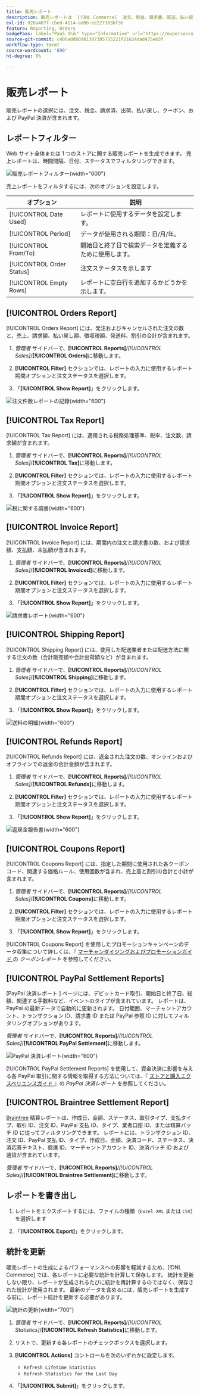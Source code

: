 ```yaml
---
title: 販売レポート
description: 販売レポートは  [!DNL Commerce]  注文、税金、請求書、配送、払い戻し、クーポン、および PayPal 決済を追跡するのに役立ちます。
exl-id: 928a407f-cbed-4114-ad0b-ee227383bf36
feature: Reporting, Orders
badgePaas: label="PaaS のみ" type="Informative" url="https://experienceleague.adobe.com/en/docs/commerce/user-guides/product-solutions" tooltip="Adobe Commerce on Cloud プロジェクト（Adobeが管理する PaaS インフラストラクチャ）およびオンプレミスプロジェクトにのみ適用されます。"
source-git-commit: c406add80981387305755221f21624dad475e63f
workflow-type: tm+mt
source-wordcount: '690'
ht-degree: 0%

---
```


# 販売レポート

販売レポートの選択には、注文、税金、請求済、出荷、払い戻し、クーポン、および PayPal 決済が含まれます。

## レポートフィルター

Web サイト全体または 1 つのストアに関する販売レポートを生成できます。 売上レポートは、時間間隔、日付、ステータスでフィルタリングできます。

![ 販売レポートフィルター ](./assets/tax-report.png){width="600"}

売上レポートをフィルタするには、次のオプションを設定します。

| オプション | 説明 |
|--- |--- |
| [!UICONTROL Date Used] | レポートに使用するデータを設定します。 |
| [!UICONTROL Period] | データが使用される期間：日/月/年。 |
| [!UICONTROL From/To] | 開始日と終了日で検索データを定義するために使用します。 |
| [!UICONTROL Order Status] | 注文ステータスを示します |
| [!UICONTROL Empty Rows] | レポートに空白行を追加するかどうかを示します。 |

## [!UICONTROL Orders Report]

[!UICONTROL Orders Report] には、発注およびキャンセルされた注文の数と、売上、請求額、払い戻し額、徴収税額、発送料、割引の合計が含まれます。

1. _管理者_ サイドバーで、**[!UICONTROL Reports]**/_[!UICONTROL Sales]_/**[!UICONTROL Orders]**&#x200B;に移動します。

1. **[!UICONTROL Filter]** セクションでは、レポートの入力に使用するレポート期間オプションと注文ステータスを選択します。

1. 「**[!UICONTROL Show Report]**」をクリックします。

![ 注文件数レポートの記録 ](./assets/order-report-records.png){width="600"}

## [!UICONTROL Tax Report]

[!UICONTROL Tax Report] には、適用される税務処理基準、税率、注文数、請求額が含まれます。

1. _管理者_ サイドバーで、**[!UICONTROL Reports]**/_[!UICONTROL Sales]_/**[!UICONTROL Tax]**&#x200B;に移動します。

1. **[!UICONTROL Filter]** セクションでは、レポートの入力に使用するレポート期間オプションと注文ステータスを選択します。


1. 「**[!UICONTROL Show Report]**」をクリックします。

![ 税に関する調書 ](./assets/tax-report-records.png){width="600"}

## [!UICONTROL Invoice Report]

[!UICONTROL Invoice Report] には、期間内の注文と請求書の数、および請求額、支払額、未払額が含まれます。

1. _管理者_ サイドバーで、**[!UICONTROL Reports]**/_[!UICONTROL Sales]_/**[!UICONTROL Invoiced]**&#x200B;に移動します。

1. **[!UICONTROL Filter]** セクションでは、レポートの入力に使用するレポート期間オプションと注文ステータスを選択します。

1. 「**[!UICONTROL Show Report]**」をクリックします。

![ 請求書レポート ](./assets/sales-invoiced.png){width="600"}

## [!UICONTROL Shipping Report]

[!UICONTROL Shipping Report] には、使用した配送業者または配送方法に関する注文の数（合計販売額や合計出荷額など）が含まれます。

1. _管理者_ サイドバーで、**[!UICONTROL Reports]**/_[!UICONTROL Sales]_/**[!UICONTROL Shipping]**&#x200B;に移動します。

1. **[!UICONTROL Filter]** セクションでは、レポートの入力に使用するレポート期間オプションと注文ステータスを選択します。

1. 「**[!UICONTROL Show Report]**」をクリックします。

![ 送料の明細 ](./assets/shipping.png){width="600"}

## [!UICONTROL Refunds Report]

[!UICONTROL Refunds Report] には、返金された注文の数、オンラインおよびオフラインでの返金の合計金額が含まれます。

1. _管理者_ サイドバーで、**[!UICONTROL Reports]**/_[!UICONTROL Sales]_/**[!UICONTROL Refunds]**&#x200B;に移動します。

1. **[!UICONTROL Filter]** セクションでは、レポートの入力に使用するレポート期間オプションと注文ステータスを選択します。

1. 「**[!UICONTROL Show Report]**」をクリックします。

![ 返戻金報告書 ](./assets/sales-refunds.png){width="600"}

## [!UICONTROL Coupons Report]

[!UICONTROL Coupons Report] には、指定した期間に使用された各クーポンコード、関連する価格ルール、使用回数が含まれ、売上高と割引の合計と小計が含まれます。

1. _管理者_ サイドバーで、**[!UICONTROL Reports]**/_[!UICONTROL Sales]_/**[!UICONTROL Coupons]**&#x200B;に移動します。

1. **[!UICONTROL Filter]** セクションでは、レポートの入力に使用するレポート期間オプションと注文ステータスを選択します。

1. 「**[!UICONTROL Show Report]**」をクリックします。

[!UICONTROL Coupons Report] を使用したプロモーションキャンペーンのデータ収集について詳しくは、『 [ マーチャンダイジングおよびプロモーションガイド ](../merchandising-promotions/price-rules-cart-coupon.md#coupons-report) の _クーポンレポート_ を参照してください。

<!--- ![Coupons Report](./assets/sales-coupons.png) need coupon data  -->

## [!UICONTROL PayPal Settlement Reports]

[PayPal 決済レポート ] ページには、デビットカード取引、開始日と終了日、総額、関連する手数料など、イベントのタイプが含まれています。 レポートは、PayPal の最新データで自動的に更新されます。 日付範囲、マーチャントアカウント、トランザクション ID、請求書 ID または PayPal 参照 ID に対してフィルタリングオプションがあります。

_管理者_ サイドバーで、**[!UICONTROL Reports]**/_[!UICONTROL Sales]_/**[!UICONTROL PayPal Settlement]**&#x200B;に移動します。

![PayPal 決済レポート ](./assets/reports-sales-paypal-settlement.png){width="600"}

[!UICONTROL PayPal Settlement Reports] を使用して、資金決済に影響を与える各 PayPal 取引に関する情報を取得する方法については、『 [ ストアと購入エクスペリエンスガイド ](../stores-purchase/paypal-settlement-reports.md) 』の _PayPal 決済レポート_ を参照してください。

## [!UICONTROL Braintree Settlement Report]

[Braintree](../stores-purchase/braintree.md) 精算レポートは、作成日、金額、ステータス、取引タイプ、支払タイプ、取引 ID、注文 ID、PayPal 支払 ID、タイプ、業者口座 ID、または精算バッチ ID に従ってフィルタリングできます。 レポートには、トランザクション ID、注文 ID、PayPal 支払 ID、タイプ、作成日、金額、決済コード、ステータス、決済応答テキスト、償還 ID、マーチャントアカウント ID、決済バッチ ID および通貨が含まれています。

_管理者_ サイドバーで、**[!UICONTROL Reports]**/_[!UICONTROL Sales]_/**[!UICONTROL Braintree Settlement]**&#x200B;に移動します。

<!--- ![Braintree Settlement Report](./assets/braintree-settlement.png) need a Braintree connection to update report screen -->

## レポートを書き出し

1. レポートをエクスポートするには、ファイルの種類（`Excel XML` または `CSV`）を選択します

1. 「**[!UICONTROL Export]**」をクリックします。

## 統計を更新

販売レポートの生成によるパフォーマンスへの影響を軽減するため、[!DNL Commerce] では、各レポートに必要な統計を計算して保存します。 統計を更新しない限り、レポートが生成されるたびに統計を再計算するのではなく、保存された統計が使用されます。 最新のデータを含めるには、販売レポートを生成する前に、レポート統計を更新する必要があります。

![ 統計の更新 ](./assets/refresh-stats.png){width="700"}

1. _管理者_ サイドバーで、**[!UICONTROL Reports]**/_[!UICONTROL Statistics]_/**[!UICONTROL Refresh Statistics]**&#x200B;に移動します。

1. リストで、更新する各レポートのチェックボックスを選択します。

1. **[!UICONTROL Actions]** コントロールを次のいずれかに設定します。

   - `Refresh Lifetime Statistics`
   - `Refresh Statistics for the Last Day`

1. 「**[!UICONTROL Submit]**」をクリックします。
